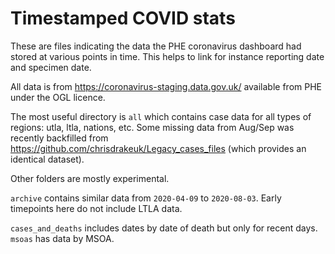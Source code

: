 # Timestamped COVID stats

These are files indicating the data the PHE coronavirus dashboard had stored at various points in time. This helps to link for instance reporting date and specimen date.

All data is from https://coronavirus-staging.data.gov.uk/ available from PHE under the OGL licence.

The most useful directory is `all` which contains case data for all types of regions: utla, ltla, nations, etc. Some missing data from Aug/Sep was recently backfilled from https://github.com/chrisdrakeuk/Legacy_cases_files (which provides an identical dataset).

Other folders are mostly experimental.

`archive` contains similar data from `2020-04-09` to `2020-08-03`. Early timepoints here do not include LTLA data.

`cases_and_deaths` includes dates by date of death but only for recent days. `msoas` has data by MSOA.
